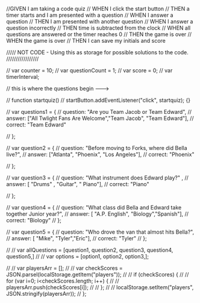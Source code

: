 //GIVEN I am taking a code quiz
// WHEN I click the start button
// THEN a timer starts and I am presented with a question
// WHEN I answer a question
// THEN I am presented with another question
// WHEN I answer a question incorrectly
// THEN time is subtracted from the clock
// WHEN all questions are answered or the timer reaches 0
// THEN the game is over
// WHEN the game is over
// THEN I can save my initials and score

///// NOT CODE - Using this as storage for possible solutions to the code. /////////////////

// var counter = 10;
// var questionCount = 1; 
// var score = 0; 
// var timerInterval;

// this is where the questions begin ---> 

// function startquiz()
// startButton.addEventListener("click", startquiz); {}

// var questions1 = { 
//   question: "Are you Team Jacob or Team Edward",
//   answer: ["All Twlight Fans Are Welcome","Team Jacob", "Team Edward"],
//   correct: "Team Edward"

// };

// var question2 = {
// question: "Before moving to Forks, where did Bella live?",
// answer: ["Atlanta", "Phoenix", "Los Angeles"],
// correct: "Phoenix"

// };

// var question3 = {
// question: "What instrument does Edward play?" , 
// answer: [ "Drums" , "Guitar", " Piano"],
// correct: "Piano"

// };

// var question4 = {
//   question: "What class did Bella and Edward take together Junior year?",
//   answer: [ "A.P. English", "Biology","Spanish"],
//   correct: "Biology"
// };

// var question5 = {
//   question: "Who drove the van that almost hits Bella?",
//   answer: [ "Mike", "Tyler","Eric"],
//   correct: "Tyler"
// };




// // var allQuestions = [question1, question2, question3, question4, question5,]
// // var options = [option1, option2, option3,];

// // var playersArr = [];
// // var checkScores = JSON.parsel(localStorage.getItem("players"));
// // if (checkScores) {
// //   for (var i=0; i<checkScores.length; i++) {
// //     playersArr.push(checkScores[i]);
// //   };
// //   localStorage.setItem("players", JSON.stringify(playersArr));
// };



